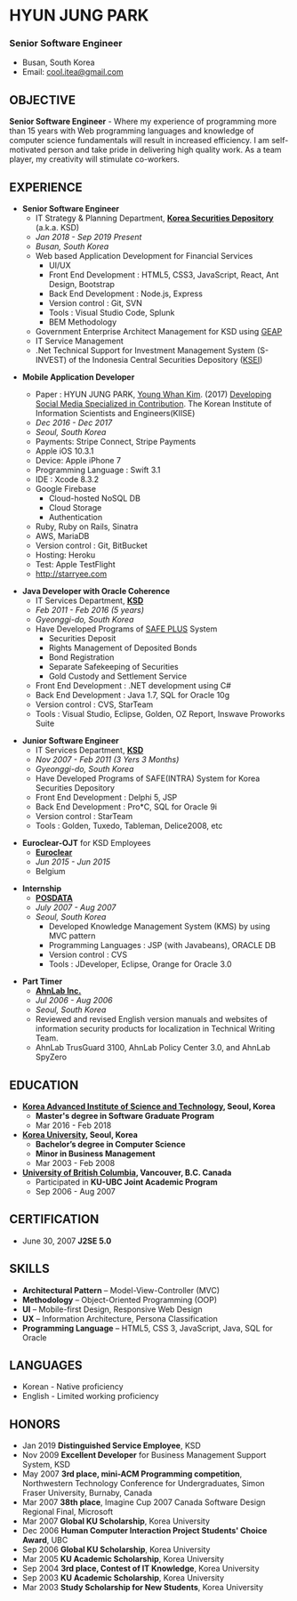 # HYUN JUNG PARK

### Senior Software Engineer

- Busan, South Korea
- Email: cool.itea@gmail.com

## OBJECTIVE

**Senior Software Engineer** - Where my experience of programming more than 15 years with Web programming languages and knowledge of computer science fundamentals will result in increased efficiency. I am self-motivated person and take pride in delivering high quality work. As a team player, my creativity will stimulate co-workers.

## EXPERIENCE

- **Senior Software Engineer**
  - IT Strategy & Planning Department, [**Korea Securities Depository**](https://www.ksd.or.kr/eng/index.home) (a.k.a. KSD)
  - _Jan 2018 - Sep 2019 Present_
  - _Busan, South Korea_
  - Web based Application Development for Financial Services
    - UI/UX
    - Front End Development : HTML5, CSS3, JavaScript, React, Ant Design, Bootstrap
    - Back End Development : Node.js, Express
    - Version control : Git, SVN
    - Tools : Visual Studio Code, Splunk
    - BEM Methodology
  - Government Enterprise Architect Management for KSD using [GEAP](www.geap.go.kr)
  - IT Service Management
  - .Net Technical Support for Investment Management System (S-INVEST) of the Indonesia Central Securities Depository ([KSEI](http://www.ksei.co.id/))

* **Mobile Application Developer**

  - Paper : HYUN JUNG PARK, [Young Whan Kim](https://cs.kaist.ac.kr/people/view?idx=514&kind=faculty&menu=160). (2017) [Developing Social Media Specialized in Contribution](http://www.dbpia.co.kr/Journal/ArticleDetail/NODE07322141). The Korean Institute of Information Scientists and Engineers(KIISE)
  - _Dec 2016 - Dec 2017_
  - _Seoul, South Korea_
  - Payments: Stripe Connect, Stripe Payments
  - Apple iOS 10.3.1
  - Device: Apple iPhone 7
  - Programming Language : Swift 3.1
  - IDE : Xcode 8.3.2
  - Google Firebase
    - Cloud-hosted NoSQL DB
    - Cloud Storage
    - Authentication
  - Ruby, Ruby on Rails, Sinatra
  - AWS, MariaDB
  - Version control : Git, BitBucket
  - Hosting: Heroku
  - Test: Apple TestFlight
  - http://starryee.com

- **Java Developer with Oracle Coherence**
  - IT Services Department, [**KSD**](https://www.ksd.or.kr/eng/index.home)
  - _Feb 2011 - Feb 2016 (5 years)_
  - _Gyeonggi-do, South Korea_
  - Have Developed Programs of [SAFE PLUS](https://safeplus.ksd.or.kr) System
    - Securities Deposit
    - Rights Management of Deposited Bonds
    - Bond Registration
    - Separate Safekeeping of Securities
    - Gold Custody and Settlement Service
  - Front End Development : .NET development using C#
  - Back End Development : Java 1.7, SQL for Oracle 10g
  - Version control : CVS, StarTeam
  - Tools : Visual Studio, Eclipse, Golden, OZ Report, Inswave Proworks Suite

* **Junior Software Engineer**
  - IT Services Department, [**KSD**](https://www.ksd.or.kr/eng/index.home)
  - _Nov 2007 - Feb 2011 (3 Yers 3 Months)_
  - _Gyeonggi-do, South Korea_
  - Have Developed Programs of SAFE(INTRA) System for Korea Securities Depository
  - Front End Development : Delphi 5, JSP
  - Back End Development : Pro\*C, SQL for Oracle 9i
  - Version control : StarTeam
  - Tools : Golden, Tuxedo, Tableman, Delice2008, etc

- **Euroclear-OJT** for KSD Employees
  - **[Euroclear](https://www.euroclear.com/services/en/provider-homepage/euroclear-belgium.html)**
  - _Jun 2015 - Jun 2015_
  - Belgium

* **Internship**
  - [**POSDATA**](https://www.poscoict.com/servlet/Main?lang=en)
  - _July 2007 - Aug 2007_
  - _Seoul, South Korea_
    - Developed Knowledge Management System (KMS) by using MVC pattern
    - Programming Languages : JSP (with Javabeans), ORACLE DB
    - Version control : CVS
    - Tools : JDeveloper, Eclipse, Orange for Oracle 3.0

- **Part Timer**
  - [**AhnLab Inc.**](https://global.ahnlab.com/site/main.do)
  - _Jul 2006 - Aug 2006_
  - _Seoul, South Korea_
  - Reviewed and revised English version manuals and websites of information security products for localization in Technical Writing Team.
  - AhnLab TrusGuard 3100, AhnLab Policy Center 3.0, and AhnLab SpyZero

## EDUCATION

- **[Korea Advanced Institute of Science and Technology](https://www.kaist.ac.kr/html/en/), Seoul, Korea**
  - **Master's degree in Software Graduate Program**
  - Mar 2016 - Feb 2018
- **[Korea University](http://www.korea.ac.kr/mbshome/mbs/en/index.do), Seoul, Korea**
  - **Bachelor’s degree in Computer Science**
  - **Minor in Business Management**
  - Mar 2003 - Feb 2008
- **[University of British Columbia](https://www.ubc.ca/), Vancouver, B.C. Canada**
  - Participated in **KU-UBC Joint Academic Program**
  - Sep 2006 - Aug 2007

## CERTIFICATION

- June 30, 2007 **J2SE 5.0**

## SKILLS

- **Architectural Pattern** – Model-View-Controller (MVC)
- **Methodology** – Object-Oriented Programming (OOP)
- **UI** – Mobile-first Design, Responsive Web Design
- **UX** – Information Architecture, Persona Classification
- **Programming Language** – HTML5, CSS 3, JavaScript, Java, SQL for Oracle

## LANGUAGES

- Korean - Native proficiency
- English - Limited working proficiency

## HONORS

- Jan 2019 **Distinguished Service Employee**, KSD
- Nov 2009 **Excellent Developer** for Business Management Support System, KSD
- May 2007 **3rd place, mini-ACM Programming competition**, Northwestern Technology Conference for Undergraduates, Simon Fraser University, Burnaby, Canada
- Mar 2007 **38th place**, Imagine Cup 2007 Canada Software Design Regional Final, Microsoft
- Mar 2007 **Global KU Scholarship**, Korea University
- Dec 2006 **Human Computer Interaction Project Students' Choice Award**, UBC
- Sep 2006 **Global KU Scholarship**, Korea University
- Mar 2005 **KU Academic Scholarship**, Korea University
- Sep 2004 **3rd place, Contest of IT Knowledge**, Korea University
- Sep 2003 **KU Academic Scholarship**, Korea University
- Mar 2003 **Study Scholarship for New Students**, Korea University
